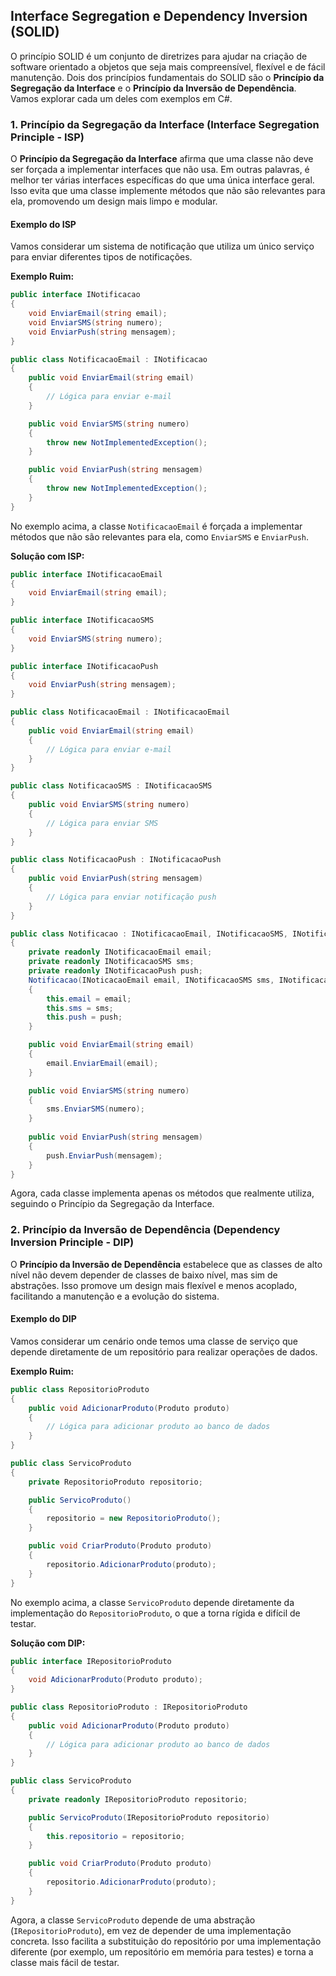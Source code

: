 ## Interface Segregation e Dependency Inversion (SOLID)

O princípio SOLID é um conjunto de diretrizes para ajudar na criação de software orientado a objetos que seja mais compreensível, flexível e de fácil manutenção. Dois dos princípios fundamentais do SOLID são o **Princípio da Segregação da Interface** e o **Princípio da Inversão de Dependência**. Vamos explorar cada um deles com exemplos em C#.

### 1. Princípio da Segregação da Interface (Interface Segregation Principle - ISP)

O **Princípio da Segregação da Interface** afirma que uma classe não deve ser forçada a implementar interfaces que não usa. Em outras palavras, é melhor ter várias interfaces específicas do que uma única interface geral. Isso evita que uma classe implemente métodos que não são relevantes para ela, promovendo um design mais limpo e modular.

#### Exemplo do ISP

Vamos considerar um sistema de notificação que utiliza um único serviço para enviar diferentes tipos de notificações.

**Exemplo Ruim:**

```csharp
public interface INotificacao
{
    void EnviarEmail(string email);
    void EnviarSMS(string numero);
    void EnviarPush(string mensagem);
}

public class NotificacaoEmail : INotificacao
{
    public void EnviarEmail(string email)
    {
        // Lógica para enviar e-mail
    }

    public void EnviarSMS(string numero)
    {
        throw new NotImplementedException();
    }

    public void EnviarPush(string mensagem)
    {
        throw new NotImplementedException();
    }
}
```

No exemplo acima, a classe `NotificacaoEmail` é forçada a implementar métodos que não são relevantes para ela, como `EnviarSMS` e `EnviarPush`.

**Solução com ISP:**

```csharp
public interface INotificacaoEmail
{
    void EnviarEmail(string email);
}

public interface INotificacaoSMS
{
    void EnviarSMS(string numero);
}

public interface INotificacaoPush
{
    void EnviarPush(string mensagem);
}

public class NotificacaoEmail : INotificacaoEmail
{
    public void EnviarEmail(string email)
    {
        // Lógica para enviar e-mail
    }
}

public class NotificacaoSMS : INotificacaoSMS
{
    public void EnviarSMS(string numero)
    {
        // Lógica para enviar SMS
    }
}

public class NotificacaoPush : INotificacaoPush
{
    public void EnviarPush(string mensagem)
    {
        // Lógica para enviar notificação push
    }
}

public class Notificacao : INotificacaoEmail, INotificacaoSMS, INotificacaoPush
{
    private readonly INotificacaoEmail email;
    private readonly INotificacaoSMS sms;
    private readonly INotificacaoPush push;
    Notificacao(INoticacaoEmail email, INotificacaoSMS sms, INotificacaoPush push)
    {
        this.email = email;
        this.sms = sms;
        this.push = push;
    }

    public void EnviarEmail(string email)
    {
        email.EnviarEmail(email);
    }

    public void EnviarSMS(string numero)
    {
        sms.EnviarSMS(numero);
    }
    
    public void EnviarPush(string mensagem)
    {
        push.EnviarPush(mensagem);
    }
}
```

Agora, cada classe implementa apenas os métodos que realmente utiliza, seguindo o Princípio da Segregação da Interface.

### 2. Princípio da Inversão de Dependência (Dependency Inversion Principle - DIP)

O **Princípio da Inversão de Dependência** estabelece que as classes de alto nível não devem depender de classes de baixo nível, mas sim de abstrações. Isso promove um design mais flexível e menos acoplado, facilitando a manutenção e a evolução do sistema.

#### Exemplo do DIP

Vamos considerar um cenário onde temos uma classe de serviço que depende diretamente de um repositório para realizar operações de dados.

**Exemplo Ruim:**

```csharp
public class RepositorioProduto
{
    public void AdicionarProduto(Produto produto)
    {
        // Lógica para adicionar produto ao banco de dados
    }
}

public class ServicoProduto
{
    private RepositorioProduto repositorio;

    public ServicoProduto()
    {
        repositorio = new RepositorioProduto();
    }

    public void CriarProduto(Produto produto)
    {
        repositorio.AdicionarProduto(produto);
    }
}
```

No exemplo acima, a classe `ServicoProduto` depende diretamente da implementação do `RepositorioProduto`, o que a torna rígida e difícil de testar.

**Solução com DIP:**

```csharp
public interface IRepositorioProduto
{
    void AdicionarProduto(Produto produto);
}

public class RepositorioProduto : IRepositorioProduto
{
    public void AdicionarProduto(Produto produto)
    {
        // Lógica para adicionar produto ao banco de dados
    }
}

public class ServicoProduto
{
    private readonly IRepositorioProduto repositorio;

    public ServicoProduto(IRepositorioProduto repositorio)
    {
        this.repositorio = repositorio;
    }

    public void CriarProduto(Produto produto)
    {
        repositorio.AdicionarProduto(produto);
    }
}
```

Agora, a classe `ServicoProduto` depende de uma abstração (`IRepositorioProduto`), em vez de depender de uma implementação concreta. Isso facilita a substituição do repositório por uma implementação diferente (por exemplo, um repositório em memória para testes) e torna a classe mais fácil de testar.
